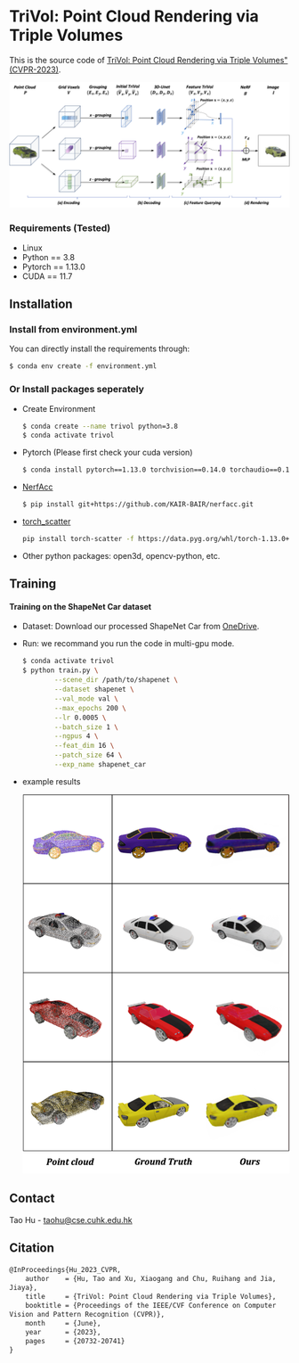 # TriVol: Point Cloud Rendering via Triple Volumes 

This is the source code of [TriVol: Point Cloud Rendering via Triple Volumes" (CVPR-2023)](https://openaccess.thecvf.com/content/CVPR2023/papers/Hu_TriVol_Point_Cloud_Rendering_via_Triple_Volumes_CVPR_2023_paper.pdf).
<p float="left">
<img src="docs/trivol.png" width="700"/> 
</p>

### Requirements (Tested)
- Linux
- Python == 3.8
- Pytorch == 1.13.0
- CUDA == 11.7

## Installation

### Install from environment.yml
You can directly install the requirements through:
```sh
$ conda env create -f environment.yml
```

### Or Install packages seperately
* Create Environment
    ```sh
    $ conda create --name trivol python=3.8
    $ conda activate trivol
    ```

* Pytorch (Please first check your cuda version)
    ```sh
    $ conda install pytorch==1.13.0 torchvision==0.14.0 torchaudio==0.13.0 pytorch-cuda=11.7 -c pytorch -c nvidia
    ```
* [NerfAcc](https://github.com/KAIR-BAIR/nerfacc)
    ```sh
    $ pip install git+https://github.com/KAIR-BAIR/nerfacc.git
* [torch_scatter](https://github.com/rusty1s/pytorch_scatter)
    ```sh
    pip install torch-scatter -f https://data.pyg.org/whl/torch-1.13.0+cu117.html
    ```
* Other python packages: open3d, opencv-python, etc.

## Training
#### Training on the ShapeNet Car dataset
* Dataset:
  Download our processed ShapeNet Car from [OneDrive](https://mycuhk-my.sharepoint.com/:u:/g/personal/1155136880_link_cuhk_edu_hk/EZyZvj01XWdDvBE6zObiGAEB9Gc0HrG_Go9V5CaRi4wdVA?e=WC7C8m).
* Run: we recommand you run the code in multi-gpu mode.
    ```sh
    $ conda activate trivol
    $ python train.py \
            --scene_dir /path/to/shapenet \
            --dataset shapenet \
            --val_mode val \
            --max_epochs 200 \
            --lr 0.0005 \
            --batch_size 1 \
            --ngpus 4 \
            --feat_dim 16 \
            --patch_size 64 \
            --exp_name shapenet_car
    ```

* example results
    <p float="left">
    <img src="docs/samples.png" width="500"/> 
    </p>

## Contact
Tao Hu - [taohu@cse.cuhk.edu.hk](taohu@cse.cuhk.edu.hk)

## Citation
```
@InProceedings{Hu_2023_CVPR,
    author    = {Hu, Tao and Xu, Xiaogang and Chu, Ruihang and Jia, Jiaya},
    title     = {TriVol: Point Cloud Rendering via Triple Volumes},
    booktitle = {Proceedings of the IEEE/CVF Conference on Computer Vision and Pattern Recognition (CVPR)},
    month     = {June},
    year      = {2023},
    pages     = {20732-20741}
}
```